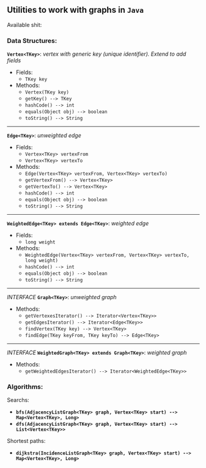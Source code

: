 ## Utilities to work with graphs in `Java`

Available shit:

### Data Structures:

**`Vertex<TKey>`**: _vertex with generic key (unique identifier). Extend to add fields_
- Fields:
  - `TKey key`
- Methods:
  - `Vertex(TKey key)`
  - `getKey() --> TKey`
  - `hashCode() --> int`
  - `equals(Object obj) --> boolean`
  - `toString() --> String`

---

**`Edge<TKey>`**: _unweighted edge_
- Fields:
  - `Vertex<TKey> vertexFrom`
  - `Vertex<TKey> vertexTo`
- Methods:
  - `Edge(Vertex<TKey> vertexFrom, Vertex<TKey> vertexTo)`
  - `getVertexFrom() --> Vertex<TKey>`
  - `getVertexTo() --> Vertex<TKey>`
  - `hashCode() --> int`
  - `equals(Object obj) --> boolean`
  - `toString() --> String`

---

**`WeightedEdge<TKey> extends Edge<TKey>`**: _weighted edge_
- Fields:
  - `long weight`
- Methods:
  - `WeightedEdge(Vertex<TKey> vertexFrom, Vertex<TKey> vertexTo, long weight)`
  - `hashCode() --> int`
  - `equals(Object obj) --> boolean`
  - `toString() --> String`

---

_INTERFACE_ **`Graph<TKey>`**: _unweighted graph_
- Methods:
  - `getVertexesIterator() --> Iterator<Vertex<TKey>>`
  - `getEdgesIterator() --> Iterator<Edge<TKey>>`
  - `findVertex(TKey key) --> Vertex<TKey>`
  - `findEdge(TKey keyFrom, TKey keyTo) --> Edge<TKey>`

---

_INTERFACE_ **`WeightedGraph<TKey> extends Graph<TKey>`**: _weighted graph_
- Methods:
  - `getWeightedEdgesIterator() --> Iterator<WeightedEdge<TKey>>`


### Algorithms:

Searchs:
  - **`bfs(AdjacencyListGraph<TKey> graph, Vertex<TKey> start) --> Map<Vertex<TKey>, Long>`**
  - **`dfs(AdjacencyListGraph<TKey> graph, Vertex<TKey> start) --> List<Vertex<TKey>>`**

Shortest paths:
  - **`dijkstra(IncidenceListGraph<TKey> graph, Vertex<TKey> start) --> Map<Vertex<TKey>, Long>`**
